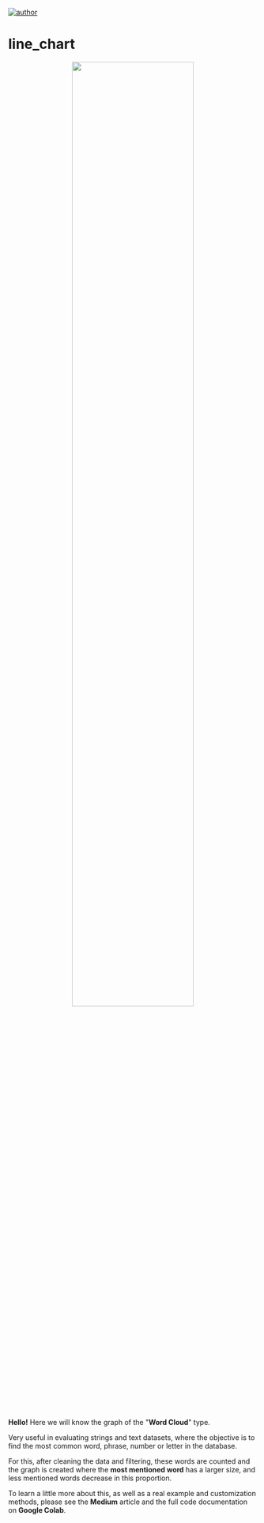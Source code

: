 [![author](https://img.shields.io/badge/author-gabrielduarte-red.svg)](https://www.linkedin.com/in/gabriel-duarte-671074146/)
# line_chart
<p align="center">
  <img src="wordcloud_ab", width=70% >
</p>

**Hello!**
Here we will know the graph of the "**Word Cloud**" type.

Very useful in evaluating strings and text datasets, where the objective is to find the most common word, phrase, number or letter in the database.


For this, after cleaning the data and filtering, these words are counted and the graph is created where the **most mentioned word** has a larger size, and less mentioned words decrease in this proportion.


To learn a little more about this, as well as a real example and customization methods, please see the **Medium** article and the full code documentation on **Google Colab**.
